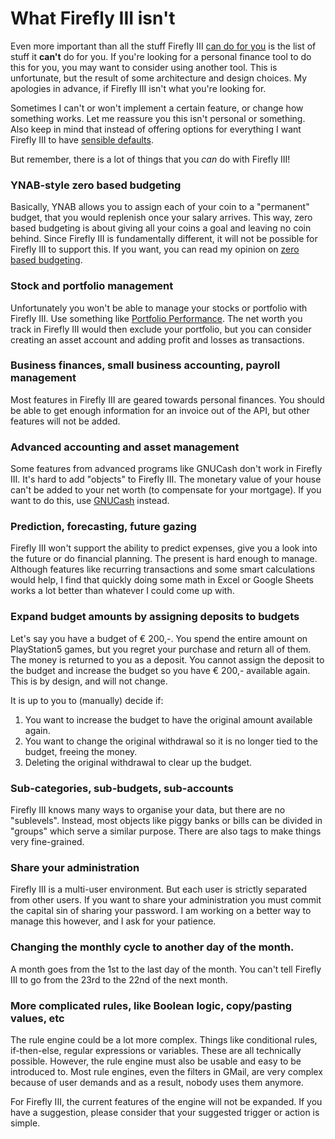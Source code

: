 # What Firefly III isn't

Even more important than all the stuff Firefly III [can do for you](../firefly-iii/about/introduction.md) is the list of stuff it **can't** do for you. If you're looking for a personal finance tool to do this for you, you may want to consider using another tool. This is unfortunate, but the result of some architecture and design choices. My apologies in advance, if Firefly III isn't what you're looking for.

Sometimes I can't or won't implement a certain feature, or change how something works. Let me reassure you this isn't personal or something. Also keep in mind that instead of offering options for everything I want Firefly III to have [sensible defaults](https://en.wikipedia.org/wiki/Convention_over_configuration).

But remember, there is a lot of things that you *can* do with Firefly III!

### YNAB-style zero based budgeting

Basically, YNAB allows you to assign each of your coin to a "permanent" budget, that you would replenish once your salary arrives. This way, zero based budgeting is about giving all your coins a goal and leaving no coin behind. Since Firefly III is fundamentally different, it will not be possible for Firefly III to support this. If you want, you can read my opinion on [zero based budgeting](../firefly-iii/background/zero-based-budgeting.md).

### Stock and portfolio management

Unfortunately you won't be able to manage your stocks or portfolio with Firefly III. Use something like [Portfolio Performance](https://www.portfolio-performance.info/). The net worth you track in Firefly III would then exclude your portfolio, but you can consider creating an asset account and adding profit and losses as transactions.

### Business finances, small business accounting, payroll management

Most features in Firefly III are geared towards personal finances. You should be able to get enough information for an invoice out of the API, but other features will not be added.

### Advanced accounting and asset management

Some features from advanced programs like GNUCash don't work in Firefly III. It's hard to add "objects" to Firefly III. The monetary value of your house can't be added to your net worth (to compensate for your mortgage). If you want to do this, use [GNUCash](https://gnucash.org/) instead.

### Prediction, forecasting, future gazing

Firefly III won't support the ability to predict expenses, give you a look into the future or do financial planning. The present is hard enough to manage. Although features like recurring transactions and some smart calculations would help, I find that quickly doing some math in Excel or Google Sheets works a lot better than whatever I could come up with.

### Expand budget amounts by assigning deposits to budgets

Let's say you have a budget of € 200,-. You spend the entire amount on PlayStation5 games, but you regret your purchase and return all of them. The money is returned to you as a deposit. You cannot assign the deposit to the budget and increase the budget so you have € 200,- available again. This is by design, and will not change.

It is up to you to (manually) decide if:

1. You want to increase the budget to have the original amount available again.
2. You want to change the original withdrawal so it is no longer tied to the budget, freeing the money.
3. Deleting the original withdrawal to clear up the budget.

### Sub-categories, sub-budgets, sub-accounts

Firefly III knows many ways to organise your data, but there are no "sublevels". Instead, most objects like piggy banks or bills can be divided in "groups" which serve a similar purpose. There are also tags to make things very fine-grained.

### Share your administration

Firefly III is a multi-user environment. But each user is strictly separated from other users. If you want to share your administration you must commit the capital sin of sharing your password. I am working on a better way to manage this however, and I ask for your patience.

### Changing the monthly cycle to another day of the month.

A month goes from the 1st to the last day of the month. You can't tell Firefly III to go from the 23rd to the 22nd of the next month.

### More complicated rules, like Boolean logic, copy/pasting values, etc

The rule engine could be a lot more complex. Things like conditional rules, if-then-else, regular expressions or variables. These are all technically possible. However, the rule engine must also be usable and easy to be introduced to. Most rule engines, even the filters in GMail, are very complex because of user demands and as a result, nobody uses them anymore.

For Firefly III, the current features of the engine will not be expanded. If you have a suggestion, please consider that your suggested trigger or action is simple.
